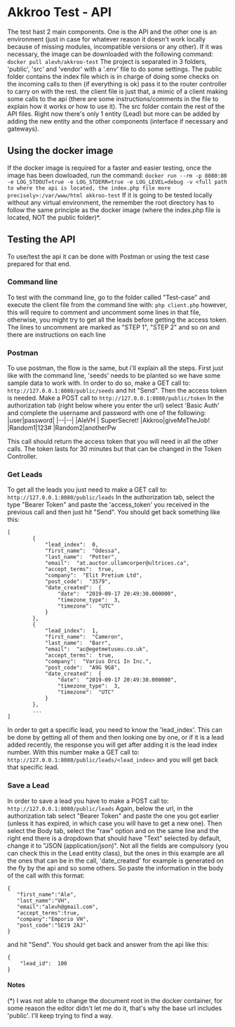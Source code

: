 # Akkroo Test - API
The test hast 2 main components. One is the API and the other one is an environment (just in case for whatever reason it doesn't work locally because of missing modules, incompatible versions or any other). 
If it was necessary, the image can be downloaded with the following command:
```docker pull alevh/akkroo-test```
The project is separated in 3 folders, 'public', 'src' and 'vendor' with a '.env' file to do some settings.
The public folder contains the index file which is in charge of doing some checks on the incoming calls to then (if everything is ok) pass it to the router controller to carry on with the rest.
the client file is just that, a mimic of a client making some calls to the api (there are some instructions/comments in the file to explain how it works or how to use it).
The src folder contain the rest of the API files. Right now there's only 1 entity (Lead) but more can be added by adding the new entity and the other components (interface if necessary and gateways).

## Using the docker image
If the docker image is required for a faster and easier testing, once the image has been dowloaded, run the command:
```docker run --rm -p 8080:80 -e LOG_STDOUT=true -e LOG_STDERR=true -e LOG_LEVEL=debug -v <full path to where the api is located, the index.php file more precisely>:/var/www/html akkroo-test```
If it is going to be tested locally without any virtual environment, the remember the root directory has to follow the same principle as the docker image (where the index.php file is located, NOT the public folder)*.

## Testing the API
To use/test the api it can be done with Postman or using the test case prepared for that end.
 
### Command line
To test with the command line, go to the folder called "Test-case" and execute the client file from the command line with:
```php client.php```
however, this will require to comment and uncomment some lines in that file, otherwise, you might try to get all the leads before getting the access token. The lines to uncomment are marked as "STEP 1", "STEP 2" and so on and there are instructions on each line

### Postman
To use postman, the flow is the same, but i'll explain all the steps. First just like with the command line, 'seeds' needs to be planted so we have some sample data to work with. In order to do so, make a GET call to:
```http://127.0.0.1:8080/public/seeds```
and hit "Send".
Then the access token is needed. Make a POST call to
```http://127.0.0.1:8080/public/token```
In the authorization tab (right below where you enter the url) select 'Basic Auth' and complete the username and password with one of the following:
|user|password|
|--|--|
|AleVH | SuperSecret!
|Akkroo|giveMeTheJob!
|Random1|123#
|Random2|anotherPw

This call should return the access token that you will need in all the other calls. The token lasts for 30 minutes but that can be changed in the Token Controller.

### Get Leads
To get all the leads you just need to make a GET call to:
```http://127.0.0.1:8080/public/leads```
In the authorization tab, select the type "Bearer Token" and paste the 'access_token' you received in the previous call and then just hit "Send". You should get back something like this:
```
[
		{
			"lead_index":  0,
			"first_name":  "Odessa",
			"last_name":  "Potter",
			"email":  "at.auctor.ullamcorper@ultrices.ca",
			"accept_terms":  true,
			"company":  "Elit Pretium Ltd",
			"post_code":  "3579",
			"date_created":  {
				"date":  "2019-09-17 20:49:30.000000",
				"timezone_type":  3,
				"timezone":  "UTC"
			}
		},
		{
			"lead_index":  1,
			"first_name":  "Cameron",
			"last_name":  "Barr",
			"email":  "ac@egetmetuseu.co.uk",
			"accept_terms":  true,
			"company":  "Varius Orci In Inc.",
			"post_code":  "A9G 9G8",
			"date_created":  {
				"date":  "2019-09-17 20:49:30.000000",
				"timezone_type":  3,
				"timezone":  "UTC"
			}
		},
		...
]
```
In order to get a specific lead, you need to know the 'lead_index'. This can be done by getting all of them and then looking one by one, or if it is a lead added recently, the response you will get after adding it is the lead index number.  With this number make a GET call to:
```http://127.0.0.1:8080/public/leads/<lead_index>```
and you will get back that specific lead.
 ### Save a Lead
 In order to save a lead you have to make a POST call to:
 ```http://127.0.0.1:8080/public/leads```
 Again, below the url, in the authorization tab select "Bearer Token" and paste the one you got earlier (unless it has expired, in which case you will have to get a new one). Then select the Body tab, select the "raw" option and on the same line and the right end there is a dropdown that should have "Text" selected by default, change it to "JSON (application/json)". Not all the fields are compulsory (you can check this in the Lead entity class), but the ones in this example are all the ones that can be in the call, 'date_created' for example is generated on the fly by the api and so some others. So paste the information in the body of the call with this format:
 ```
{
	"first_name":"Ale",
	"last_name":"VH",
	"email":"alevh@gmail.com",
	"accept_terms":true,
	"company":"Emporio VH",
	"post_code":"SE19 2AJ"
}
```
and hit "Send". You should get back and answer from the api like this:
```
{
	"lead_id":  100
}
```


#### Notes
(*) I was not able to change the document root in the docker container, for some reason the editor didn't let me do it, that's why the base url includes 'public'. I'll keep trying to find a way.